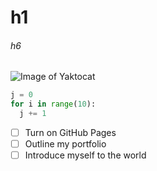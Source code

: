# h1
###### h6
![Image of Yaktocat](https://octodex.github.com/images/yaktocat.png)
```python
j = 0
for i in range(10):
  j += 1
```
- [ ] Turn on GitHub Pages
- [ ] Outline my portfolio
- [ ] Introduce myself to the world
